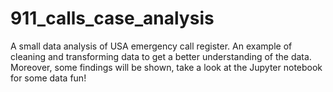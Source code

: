 # 911_calls_case_analysis
A small data analysis of USA emergency call register. An example of cleaning and transforming data to get a better understanding of the data. Moreover, some findings will be shown, take a look at the Jupyter notebook for some data fun!
